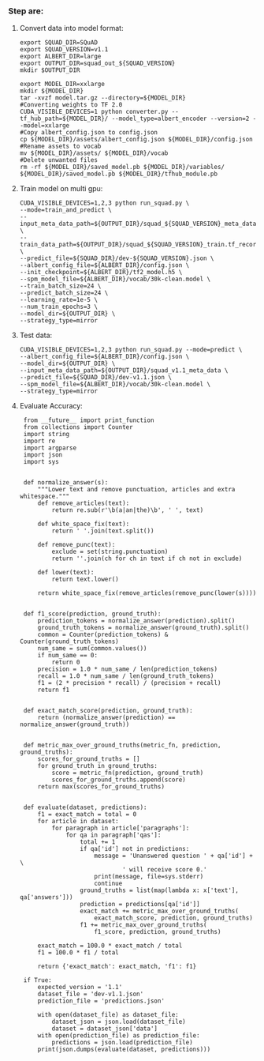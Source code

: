 ### Step are:

1.  Convert data into model format:
    
        export SQUAD_DIR=SQuAD
        export SQUAD_VERSION=v1.1
        export ALBERT_DIR=large
        export OUTPUT_DIR=squad_out_${SQUAD_VERSION}
        mkdir $OUTPUT_DIR
        
        export MODEL_DIR=xxlarge
        mkdir ${MODEL_DIR}
        tar -xvzf model.tar.gz --directory=${MODEL_DIR}
        #Converting weights to TF 2.0
        CUDA_VISIBLE_DEVICES=1 python converter.py --tf_hub_path=${MODEL_DIR}/ --model_type=albert_encoder --version=2 --model=xxlarge
        #Copy albert_config.json to config.json
        cp ${MODEL_DIR}/assets/albert_config.json ${MODEL_DIR}/config.json
        #Rename assets to vocab
        mv ${MODEL_DIR}/assets/ ${MODEL_DIR}/vocab
        #Delete unwanted files
        rm -rf ${MODEL_DIR}/saved_model.pb ${MODEL_DIR}/variables/ ${MODEL_DIR}/saved_model.pb ${MODEL_DIR}/tfhub_module.pb

2.  Train model on multi gpu:

        CUDA_VISIBLE_DEVICES=1,2,3 python run_squad.py \
        --mode=train_and_predict \
        --input_meta_data_path=${OUTPUT_DIR}/squad_${SQUAD_VERSION}_meta_data \
        --train_data_path=${OUTPUT_DIR}/squad_${SQUAD_VERSION}_train.tf_record \
        --predict_file=${SQUAD_DIR}/dev-${SQUAD_VERSION}.json \
        --albert_config_file=${ALBERT_DIR}/config.json \
        --init_checkpoint=${ALBERT_DIR}/tf2_model.h5 \
        --spm_model_file=${ALBERT_DIR}/vocab/30k-clean.model \
        --train_batch_size=24 \
        --predict_batch_size=24 \
        --learning_rate=1e-5 \
        --num_train_epochs=3 \
        --model_dir=${OUTPUT_DIR} \
        --strategy_type=mirror

3.  Test data:

        CUDA_VISIBLE_DEVICES=1,2,3 python run_squad.py --mode=predict \
        --albert_config_file=${ALBERT_DIR}/config.json \
        --model_dir=${OUTPUT_DIR} \
        --input_meta_data_path=${OUTPUT_DIR}/squad_v1.1_meta_data \
        --predict_file=${SQUAD_DIR}/dev-v1.1.json \
        --spm_model_file=${ALBERT_DIR}/vocab/30k-clean.model \
        --strategy_type=mirror

4. Evaluate Accuracy:

        from __future__ import print_function
        from collections import Counter
        import string
        import re
        import argparse
        import json
        import sys


        def normalize_answer(s):
            """Lower text and remove punctuation, articles and extra whitespace."""
            def remove_articles(text):
                return re.sub(r'\b(a|an|the)\b', ' ', text)

            def white_space_fix(text):
                return ' '.join(text.split())

            def remove_punc(text):
                exclude = set(string.punctuation)
                return ''.join(ch for ch in text if ch not in exclude)

            def lower(text):
                return text.lower()

            return white_space_fix(remove_articles(remove_punc(lower(s))))


        def f1_score(prediction, ground_truth):
            prediction_tokens = normalize_answer(prediction).split()
            ground_truth_tokens = normalize_answer(ground_truth).split()
            common = Counter(prediction_tokens) & Counter(ground_truth_tokens)
            num_same = sum(common.values())
            if num_same == 0:
                return 0
            precision = 1.0 * num_same / len(prediction_tokens)
            recall = 1.0 * num_same / len(ground_truth_tokens)
            f1 = (2 * precision * recall) / (precision + recall)
            return f1


        def exact_match_score(prediction, ground_truth):
            return (normalize_answer(prediction) == normalize_answer(ground_truth))


        def metric_max_over_ground_truths(metric_fn, prediction, ground_truths):
            scores_for_ground_truths = []
            for ground_truth in ground_truths:
                score = metric_fn(prediction, ground_truth)
                scores_for_ground_truths.append(score)
            return max(scores_for_ground_truths)


        def evaluate(dataset, predictions):
            f1 = exact_match = total = 0
            for article in dataset:
                for paragraph in article['paragraphs']:
                    for qa in paragraph['qas']:
                        total += 1
                        if qa['id'] not in predictions:
                            message = 'Unanswered question ' + qa['id'] + \
                                    ' will receive score 0.'
                            print(message, file=sys.stderr)
                            continue
                        ground_truths = list(map(lambda x: x['text'], qa['answers']))
                        prediction = predictions[qa['id']]
                        exact_match += metric_max_over_ground_truths(
                            exact_match_score, prediction, ground_truths)
                        f1 += metric_max_over_ground_truths(
                            f1_score, prediction, ground_truths)

            exact_match = 100.0 * exact_match / total
            f1 = 100.0 * f1 / total

            return {'exact_match': exact_match, 'f1': f1}

        if True:
            expected_version = '1.1'
            dataset_file = 'dev-v1.1.json'
            prediction_file = 'predictions.json'
            
            with open(dataset_file) as dataset_file:
                dataset_json = json.load(dataset_file)
                dataset = dataset_json['data']
            with open(prediction_file) as prediction_file:
                predictions = json.load(prediction_file)
            print(json.dumps(evaluate(dataset, predictions)))